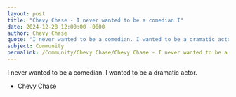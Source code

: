 ```yaml
---
layout: post
title: "Chevy Chase - I never wanted to be a comedian I"
date: 2024-12-28 12:00:00 -0000
author: Chevy Chase
quote: "I never wanted to be a comedian. I wanted to be a dramatic actor."
subject: Community
permalink: /Community/Chevy Chase/Chevy Chase - I never wanted to be a comedian I
---
```


I never wanted to be a comedian. I wanted to be a dramatic actor.

- Chevy Chase
